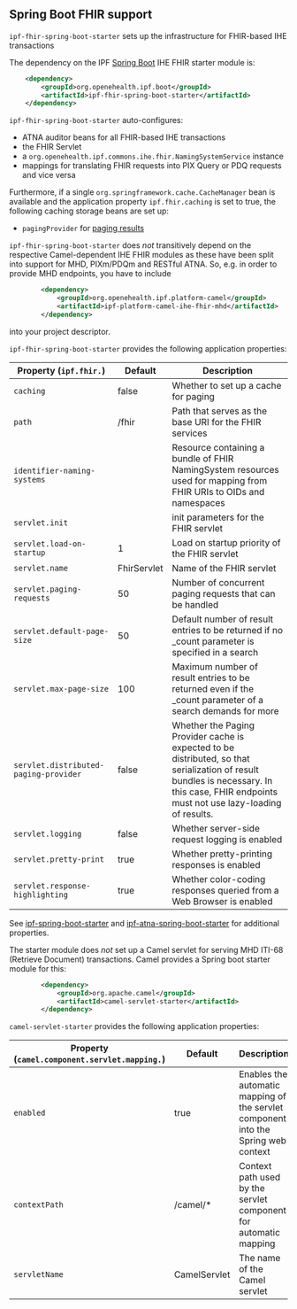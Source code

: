 ## Spring Boot FHIR support

`ipf-fhir-spring-boot-starter` sets up the infrastructure for FHIR-based IHE transactions
 
The dependency on the IPF [Spring Boot] IHE FHIR starter module is:

```xml
    <dependency>
        <groupId>org.openehealth.ipf.boot</groupId>
        <artifactId>ipf-fhir-spring-boot-starter</artifactId>
    </dependency>
```


`ipf-fhir-spring-boot-starter` auto-configures:
 
* ATNA auditor beans for all FHIR-based IHE transactions
* the FHIR Servlet
* a `org.openehealth.ipf.commons.ihe.fhir.NamingSystemService` instance
* mappings for translating FHIR requests into PIX Query or PDQ requests and vice versa

Furthermore, if a single `org.springframework.cache.CacheManager` bean is available and the application
property `ipf.fhir.caching` is set to true, the following caching storage beans are set up:

* `pagingProvider` for [paging results](http://hapifhir.io/doc_rest_server.html#Paging_Providers) 

`ipf-fhir-spring-boot-starter` does *not*  transitively depend on the respective Camel-dependent IHE FHIR
modules as these have been split into support for MHD, PIXm/PDQm and RESTful ATNA. So, e.g. in order to
provide MHD endpoints, you have to include

```xml
        <dependency>
            <groupId>org.openehealth.ipf.platform-camel</groupId>
            <artifactId>ipf-platform-camel-ihe-fhir-mhd</artifactId>
        </dependency>
```

into your project descriptor.

`ipf-fhir-spring-boot-starter` provides the following application properties:

| Property (`ipf.fhir.`)     | Default                | Description                                        |
|----------------------------|-----------------------|-----------------------------------------------------|
| `caching`                  | false           | Whether to set up a cache for paging
| `path`                     | /fhir           | Path that serves as the base URI for the FHIR services
| `identifier-naming-systems`|                 | Resource containing a bundle of FHIR NamingSystem resources used for mapping from FHIR URIs to OIDs and namespaces
| `servlet.init`             |                 | init parameters for the FHIR servlet
| `servlet.load-on-startup`  | 1               | Load on startup priority of the FHIR servlet
| `servlet.name`             | FhirServlet     | Name of the FHIR servlet
| `servlet.paging-requests`  | 50              | Number of concurrent paging requests that can be handled
| `servlet.default-page-size`| 50              | Default number of result entries to be returned if no _count parameter is specified in a search
| `servlet.max-page-size`    | 100             | Maximum number of result entries to be returned even if the _count parameter of a search demands for more
| `servlet.distributed-paging-provider` | false  | Whether the Paging Provider cache is expected to be distributed, so that serialization of result bundles is necessary. In this case, FHIR endpoints must not use lazy-loading of results.
| `servlet.logging`          | false           | Whether server-side request logging is enabled
| `servlet.pretty-print`     | true            | Whether pretty-printing responses is enabled
| `servlet.response-highlighting`  | true      | Whether color-coding responses queried from a Web Browser is enabled

See [ipf-spring-boot-starter](../ipf-spring-boot-starter/index.html) and [ipf-atna-spring-boot-starter](../ipf-atna-spring-boot-starter/index.html) for
additional properties.

The starter module does *not* set up a Camel servlet for serving MHD ITI-68 (Retrieve Document) transactions.
Camel provides a Spring boot starter module for this:

```xml
        <dependency>
            <groupId>org.apache.camel</groupId>
            <artifactId>camel-servlet-starter</artifactId>
        </dependency>
```

`camel-servlet-starter` provides the following application properties:

| Property (`camel.component.servlet.mapping.`) | Default                | Description                                        |
|-----------------------------------------------|------------------------|----------------------------------------------------|
| `enabled`                                     | true                   | Enables the automatic mapping of the servlet component into the Spring web context
| `contextPath`                                 | /camel/*               | Context path used by the servlet component for automatic mapping
| `servletName`                                 | CamelServlet           | The name of the Camel servlet


[Spring Boot]: http://projects.spring.io/spring-boot/
